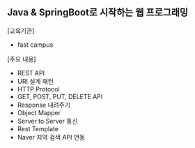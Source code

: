 ## Java & SpringBoot로 시작하는 웹 프로그래밍

[교육기관]
+ fast campus

[주요 내용]
+ REST API
+ URI 설계 패턴
+ HTTP Protocol
+ GET, POST, PUT, DELETE API
+ Response 내려주기
+ Object Mapper
+ Server to Server 통신
+ Rest Template
+ Naver 지역 검색 API 연동
